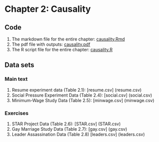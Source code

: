 # Chapter 2: Causality

## Code
1. The markdown file for the entire chapter: [causality.Rmd](causality.Rmd)
2. The pdf file with outputs: [causality.pdf](causality.pdf)
3. The R script file for the entire chapter: [causality.R](causality.R)

## Data sets
### Main text
1. Resume experiment data (Table 2.1): [resume.csv] (resume.csv)
2. Social Pressure Experiment Data (Table 2.4): [social.csv] (social.csv)
3. Minimum-Wage Study Data (Table 2.5): [minwage.csv] (minwage.csv)

### Exercises
1. STAR Project Data (Table 2.6): [STAR.csv] (STAR.csv)
2. Gay Marriage Study Data (Table 2.7): [gay.csv] (gay.csv)
3. Leader Assassination Data (Table 2.8) [leaders.csv] (leaders.csv)
